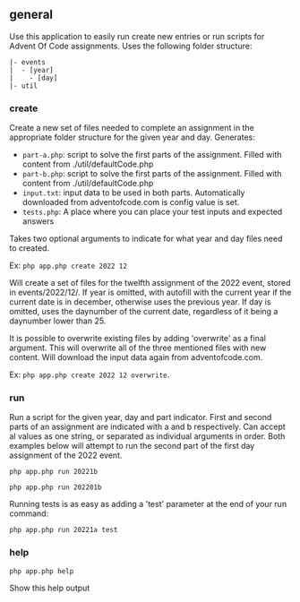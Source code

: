 ## general

Use this application to easily run create new entries or run scripts for Advent Of Code assignments.
Uses the following folder structure:

    |- events
    |  - [year]
    |    - [day]
    |- util

### create 

Create a new set of files needed to complete an assignment in the appropriate folder structure for the given year and day. Generates:
- `part-a.php`: script to solve the first parts of the assignment. Filled with content from ./util/defaultCode.php
- `part-b.php`: script to solve the first parts of the assignment. Filled with content from ./util/defaultCode.php
- `input.txt`: input data to be used in both parts. Automatically downloaded from adventofcode.com is config value is set.
- `tests.php`: A place where you can place your test inputs and expected answers

Takes two optional arguments to indicate for what year and day files need to created.

Ex: `php app.php create 2022 12`

Will create a set of files for the twelfth assignment of the 2022 event, stored in events/2022/12/.
If year is omitted, with autofill with the current year if the current date is in december, otherwise uses the previous year.
If day is omitted, uses the daynumber of the current date, regardless of it being a daynumber lower than 25.

It is possible to overwrite existing files by adding 'overwrite' as a final argument. This will overwrite all of the three mentioned files with new content. Will download the input data again from adventofcode.com.

Ex: `php app.php create 2022 12 overwrite`.


### run

Run a script for the given year, day and part indicator. First and second parts of an assignment are indicated with a and b respectively.
Can accept al values as one string, or separated as individual arguments in order.
Both examples below will attempt to run the second part of the first day assignment of the 2022 event.

`php app.php run 20221b`

`php app.php run 202201b`

Running tests is as easy as adding a 'test' parameter at the end of your run command:

`php app.php run 20221a test`


### help
`php app.php help`

Show this help output
